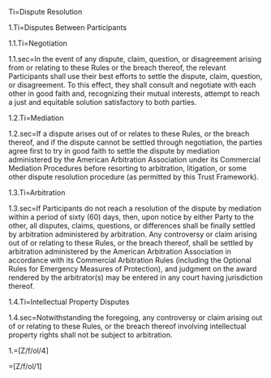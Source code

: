 Ti=Dispute Resolution

1.Ti=Disputes Between Participants

1.1.Ti=Negotiation

1.1.sec=In the event of any dispute, claim, question, or disagreement arising from or relating to these Rules or the breach thereof, the relevant Participants shall use their best efforts to settle the dispute, claim, question, or disagreement. To this effect, they shall consult and negotiate with each other in good faith and, recognizing their mutual interests, attempt to reach a just and equitable solution satisfactory to both parties.

1.2.Ti=Mediation

1.2.sec=If a dispute arises out of or relates to these Rules, or the breach thereof, and if the dispute cannot be settled through negotiation, the parties agree first to try in good faith to settle the dispute by mediation administered by the American Arbitration Association under its Commercial Mediation Procedures before resorting to arbitration, litigation, or some other dispute resolution procedure (as permitted by this Trust Framework).

1.3.Ti=Arbitration

1.3.sec=If Participants do not reach a resolution of the dispute by mediation within a period of sixty (60) days, then, upon notice by either Party to the other, all disputes, claims, questions, or differences shall be finally settled by arbitration administered by arbitration. Any controversy or claim arising out of or relating to these Rules, or the breach thereof, shall be settled by arbitration administered by the American Arbitration Association in accordance with its Commercial Arbitration Rules (including the Optional Rules for Emergency Measures of Protection), and judgment on the award rendered by the arbitrator(s) may be entered in any court having jurisdiction thereof.

1.4.Ti=Intellectual Property Disputes

1.4.sec=Notwithstanding the foregoing, any controversy or claim arising out of or relating to these Rules, or the breach thereof involving intellectual property rights shall not be subject to arbitration.

1.=[Z/f/ol/4]

=[Z/f/ol/1]
